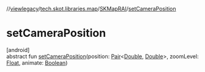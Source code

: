 //[viewlegacy](../../../index.md)/[tech.skot.libraries.map](../index.md)/[SKMapRAI](index.md)/[setCameraPosition](set-camera-position.md)

# setCameraPosition

[android]\
abstract fun [setCameraPosition](set-camera-position.md)(position: [Pair](https://kotlinlang.org/api/latest/jvm/stdlib/kotlin/-pair/index.html)&lt;[Double](https://kotlinlang.org/api/latest/jvm/stdlib/kotlin/-double/index.html), [Double](https://kotlinlang.org/api/latest/jvm/stdlib/kotlin/-double/index.html)&gt;, zoomLevel: [Float](https://kotlinlang.org/api/latest/jvm/stdlib/kotlin/-float/index.html), animate: [Boolean](https://kotlinlang.org/api/latest/jvm/stdlib/kotlin/-boolean/index.html))
